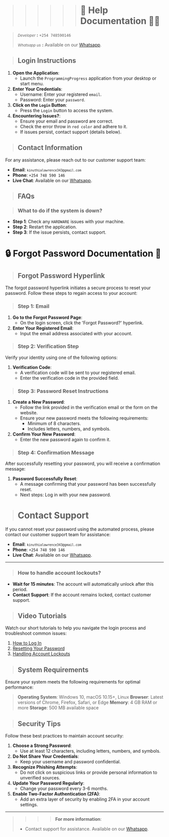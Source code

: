 >>>>>># 💁 Help Documentation 💁‍♀️

><small>*Developer*</small> **:** `+254 748590146` 
> 
><small>*Whatsapp us*</small> **:** Available on our [Whatsapp](https://wa.me/message/IHXTOP6QANKBG1).

>## Login Instructions

1. **Open the Application**:
   - Launch the `ProgrammingProgress` application from your desktop or start menu.
2. **Enter Your Credentials**:
   - Username: Enter your registered `email`.
   - Password: Enter your `password`.
3. **Click on the ``Login`` Button**:
   - Press the `Login` button to access the system.
4. **Encountering Issues?**:
   - Ensure your email and password are correct.
   - Check the error throw in `red color` and adhere to it.
   - If issues persist, contact support (details below).

>## Contact Information

For any assistance, please reach out to our customer support team:

- **Email**: <small>`kinuthialawrence343@gmail.com`</small>
- **Phone**: `+254 748 590 146` 
- **Live Chat**: Available on our [Whatsapp](https://wa.me/message/IHXTOP6QANKBG1).

>## FAQs

>### What to do if the system is down?

- **Step 1**: Check any `HARDWARE` issues with your machine.
- **Step 2**: Restart the application.
- **Step 3**: If the issue persists, contact support.


# 🔒 Forgot Password Documentation 🔑

>## Forgot Password Hyperlink

The forgot password hyperlink initiates a secure process to reset your password. Follow these steps to regain access to your account:

>### Step 1: Email 

1. **Go to the Forgot Password Page**:
   - On the login screen, click the 'Forgot Password?' hyperlink.
2. **Enter Your Registered Email**:
   - Input the email address  associated with your account.

>### Step 2: Verification Step

Verify your identity using one of the following options:

1. **Verification Code**:
   - A verification code will be sent to your registered email.
   - Enter the verification code in the provided field.


>### Step 3: Password Reset Instructions

1. **Create a New Password**:
   - Follow the link provided in the verification email or the form on the website.
   - Ensure your new password meets the following requirements:
      - Minimum of 8 characters.
      - Includes letters, numbers, and symbols.
2. **Confirm Your New Password**:
   - Enter the new password again to confirm it.

>### Step 4: Confirmation Message

After successfully resetting your password, you will receive a confirmation message:

1. **Password Successfully Reset**:
   - A message confirming that your password has been successfully reset.
   - Next steps: Log in with your new password.

># Contact Support

If you cannot reset your password using the automated process, please contact our customer support team for assistance:

- **Email**: <small>`kinuthialawrence343@gmail.com`</small>
- **Phone**: `+254 748 590 146`
- **Live Chat**: Available on our [Whatsapp](https://wa.me/message/IHXTOP6QANKBG1).

---




>### How to handle account lockouts?

- **Wait for 15 minutes**: The account will automatically unlock after this period.
- **Contact Support**: If the account remains locked, contact customer support.

>## Video Tutorials

Watch our short tutorials to help you navigate the login process and troubleshoot common issues:

1. [How to Log In](https://www.example.com/tutorials/login)
2. [Resetting Your Password](https://www.example.com/tutorials/reset-password)
3. [Handling Account Lockouts](https://www.example.com/tutorials/account-lockout)

>## System Requirements

Ensure your system meets the following requirements for optimal performance:

> **Operating System**: Windows 10, macOS 10.15+, Linux
> **Browser**: Latest versions of Chrome, Firefox, Safari, or Edge
> **Memory**: 4 GB RAM or more
> **Storage**: 500 MB available space

>## Security Tips

Follow these best practices to maintain account security:

1. **Choose a Strong Password**:
   - Use at least 12 characters, including letters, numbers, and symbols.
2. **Do Not Share Your Credentials**:
   - Keep your username and password confidential.
3. **Recognize Phishing Attempts**:
   - Do not click on suspicious links or provide personal information to unverified sources.
4. **Update Your Password Regularly**:
   - Change your password every 3-6 months.
5. **Enable Two-Factor Authentication (2FA)**:
   - Add an extra layer of security by enabling 2FA in your account settings.

---

>>>>**For more information**:
>- Contact support for assistance.  Available on our [Whatsapp](https://wa.me/message/IHXTOP6QANKBG1).

```
